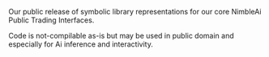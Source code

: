 Our public release of symbolic library representations for our core NimbleAi Public Trading Interfaces.

Code is not-compilable as-is but may be used in public domain and especially for Ai inference and interactivity.
